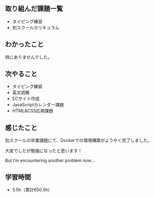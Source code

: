 ## 取り組んだ課題一覧
- タイピング練習
- 別スクールカリキュラム
## わかったこと
特にありませんでした。
## 次やること
- タイピング練習
- 英文読解
- ECサイト作成
- JavaScriptカレンダー課題
- HTML&CSS応用課題
## 感じたこと
別スクールの卒業課題にて、Dockerでの環境構築がようやく完了しました。

大変でしたが勉強になったと思います！

But I’m encountering another problem now…

## 学習時間
- 5.5h（累計650.5h）
